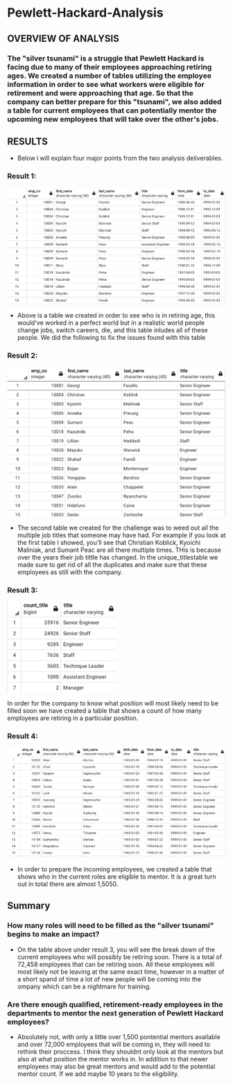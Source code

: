 # Pewlett-Hackard-Analysis

## OVERVIEW OF ANALYSIS 

### The "silver tsunami" is a struggle that Pewlett Hackard is facing due to many of their employees approaching retiring ages. We created a number of tables utilizing the employee information in order to see what workers were eligible for retirement and were approaching that age. So that the company can better prepare for this "tsunami", we also added a table for current employees that can potentially mentor the upcoming new employees that will take over the other's jobs. 

## RESULTS

- Below i will explain four major points from the two analysis deliverables.

### Result 1:

![retirement_titles_table](./Resources/Retirement_titles.png)

- Above is a table we created in order to see who is in retiring age, this would've worked in a perfect world but in a realistic world people change jobs, switch careers, die, and this table inludes all of these people. We did the following to fix the issues found with this table
### Result 2:
![unique_titles_table](./Resources/unique_titles.png)

- The second table we created for the challenge was to weed out all the multiple job titles that someone may have had. For example if you look at the first table I showed, you'll see that Christian Koblick, Kyoichi Maliniak, and Sumant Peac are all there multiple times. THis is because over the years their job tittle has changed. In the unique_titlestable we made sure to get rid of all the duplicates and make sure that these employees as still with the company. 

### Result 3:

![retiring_titles_table](./Resources/retiring_titles.png)

In order for the company to know what position will most likely need to be filled soon we have created a table that shows a count of how many employees are retiring in a particular position. 

### Result 4:

![mentorship_eligibility_table](./Resources/Mentorship_eligibility.png)

- In order to prepare the incoming employees, we created a table that shows who in the current roles are eligible to mentor. It is a great turn out in total there are almost 1,5050.


## Summary 

### How many roles will need to be filled as the "silver tsunami" begins to make an impact?

- On the table above under result 3, you will see the break down of the current employees who will possibly be retiring soon. There is a total of 72,458 employees that can be retiring soon. All these employees will most likely not be leaving at the same exact time, however in a matter of a short spand of time a lot of new people will be coming into the ompany which can be a nightmare for training. 

### Are there enough qualified, retirement-ready employees in the departments to mentor the next generation of Pewlett Hackard employees?

- Absolutely not, with only a little over 1,500 pontential mentors available and over 72,000 employees that will be coming in, they will need to rethink their proccess. I think they shouldnt only look at the mentors but also at what position the mentor works in. In addition to that newer employees may also be great mentors and would add to the potential mentor count. If we add maybe 10 years to the eligibility. 
